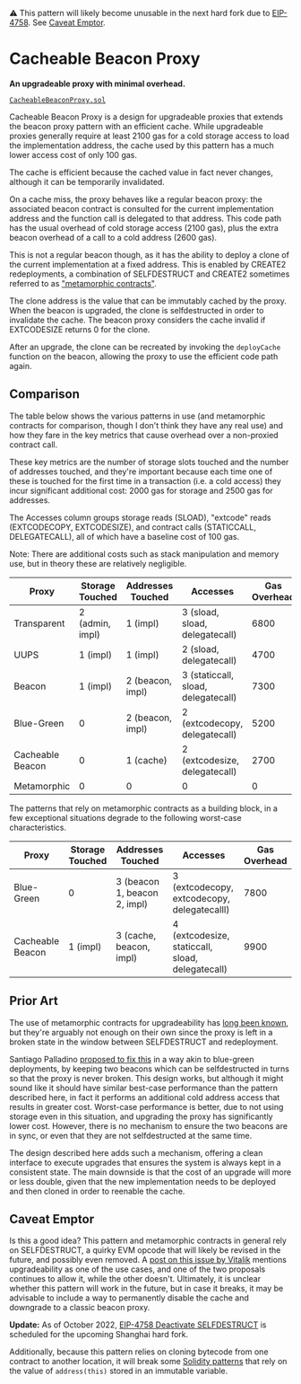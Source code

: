 :warning: This pattern will likely become unusable in the next hard fork due to
[EIP-4758]. See [Caveat Emptor](#caveat-emptor).

# Cacheable Beacon Proxy

**An upgradeable proxy with minimal overhead.**

[`CacheableBeaconProxy.sol`](./contracts/CacheableBeaconProxy.sol)

Cacheable Beacon Proxy is a design for upgradeable proxies that extends the
beacon proxy pattern with an efficient cache. While upgradeable proxies
generally require at least 2100 gas for a cold storage access to load the
implementation address, the cache used by this pattern has a much lower access
cost of only 100 gas.

The cache is efficient because the cached value in fact never changes, although
it can be temporarily invalidated.

On a cache miss, the proxy behaves like a regular beacon proxy: the associated
beacon contract is consulted for the current implementation address and the
function call is delegated to that address. This code path has the usual
overhead of cold storage access (2100 gas), plus the extra beacon overhead of a
call to a cold address (2600 gas).

This is not a regular beacon though, as it has the ability to deploy a clone of
the current implementation at a fixed address. This is enabled by CREATE2
redeployments, a combination of SELFDESTRUCT and CREATE2 sometimes referred to
as ["metamorphic contracts"].

["metamorphic contracts"]: https://medium.com/@0age/the-promise-and-the-peril-of-metamorphic-contracts-9eb8b8413c5e

The clone address is the value that can be immutably cached by the proxy. When
the beacon is upgraded, the clone is selfdestructed in order to invalidate the
cache. The beacon proxy considers the cache invalid if EXTCODESIZE returns 0
for the clone.

After an upgrade, the clone can be recreated by invoking the `deployCache`
function on the beacon, allowing the proxy to use the efficient code path
again.

## Comparison

The table below shows the various patterns in use (and metamorphic contracts
for comparison, though I don't think they have any real use) and how they fare
in the key metrics that cause overhead over a non-proxied contract call.

These key metrics are the number of storage slots touched and the number of
addresses touched, and they're important because each time one of these is
touched for the first time in a transaction (i.e. a cold access) they incur
significant additional cost: 2000 gas for storage and 2500 gas for addresses.

The Accesses column groups storage reads (SLOAD), "extcode" reads (EXTCODECOPY,
EXTCODESIZE), and contract calls (STATICCALL, DELEGATECALL), all of which have
a baseline cost of 100 gas.

Note: There are additional costs such as stack manipulation and memory use, but
in theory these are relatively negligible.

| Proxy            | Storage Touched | Addresses Touched | Accesses                            | Gas Overhead |
|------------------|-----------------|-------------------|-------------------------------------|--------------|
| Transparent      | 2 (admin, impl) | 1 (impl)          | 3 (sload, sload, delegatecall)      | 6800         |
| UUPS             | 1 (impl)        | 1 (impl)          | 2 (sload, delegatecall)             | 4700         |
| Beacon           | 1 (impl)        | 2 (beacon, impl)  | 3 (staticcall, sload, delegatecall) | 7300         |
| Blue-Green       | 0               | 2 (beacon, impl)  | 2 (extcodecopy, delegatecall)       | 5200         |
| Cacheable Beacon | 0               | 1 (cache)         | 2 (extcodesize, delegatecall)       | 2700         |
| Metamorphic      | 0               | 0                 | 0                                   | 0            |

The patterns that rely on metamorphic contracts as a building block, in a few
exceptional situations degrade to the following worst-case characteristics.

| Proxy            | Storage Touched | Addresses Touched            | Accesses                                         | Gas Overhead |
|------------------|-----------------|------------------------------|--------------------------------------------------|--------------|
| Blue-Green       | 0               | 3 (beacon 1, beacon 2, impl) | 3 (extcodecopy, extcodecopy, delegatecalll)      | 7800         |
| Cacheable Beacon | 1 (impl)        | 3 (cache, beacon, impl)      | 4 (extcodesize, staticcall, sload, delegatecall) | 9900         |

## Prior Art

The use of metamorphic contracts for upgradeability has [long been known], but
they're arguably not enough on their own since the proxy is left in a broken
state in the window between SELFDESTRUCT and redeployment.

[long been known]: https://medium.com/@jason.carver/defend-against-wild-magic-in-the-next-ethereum-upgrade-b008247839d2

Santiago Palladino [proposed to fix this] in a way akin to blue-green
deployments, by keeping two beacons which can be selfdestructed in turns so
that the proxy is never broken. This design works, but although it might sound
like it should have similar best-case performance than the pattern described
here, in fact it performs an additional cold address access that results in
greater cost. Worst-case performance is better, due to not using storage even
in this situation, and upgrading the proxy has significantly lower cost.
However, there is no mechanism to ensure the two beacons are in sync, or even
that they are not selfdestructed at the same time.

[proposed to fix this]: https://github.com/spalladino/ethereum-upgrade-storage-free/

The design described here adds such a mechanism, offering a clean interface to
execute upgrades that ensures the system is always kept in a consistent state.
The main downside is that the cost of an upgrade will more or less double,
given that the new implementation needs to be deployed and then cloned in order
to reenable the cache.

## Caveat Emptor

Is this a good idea? This pattern and metamorphic contracts in general rely on
SELFDESTRUCT, a quirky EVM opcode that will likely be revised in the future,
and possibly even removed. A [post on this issue by Vitalik] mentions
upgradeability as one of the use cases, and one of the two proposals continues
to allow it, while the other doesn't. Ultimately, it is unclear whether this
pattern will work in the future, but in case it breaks, it may be advisable to
include a way to permanently disable the cache and downgrade to a classic
beacon proxy.

[post on this issue by Vitalik]: https://hackmd.io/@vbuterin/selfdestruct

**Update:** As of October 2022, [EIP-4758 Deactivate SELFDESTRUCT][EIP-4758] is
scheduled for the upcoming Shanghai hard fork.

[EIP-4758]: https://eips.ethereum.org/EIPS/eip-4758

Additionally, because this pattern relies on cloning bytecode from one contract
to another location, it will break some [Solidity patterns] that rely on the
value of `address(this)` stored in an immutable variable.

[Solidity patterns]: https://github.com/OpenZeppelin/openzeppelin-contracts/blob/v4.6.0/contracts/proxy/utils/UUPSUpgradeable.sol#L23-L36
